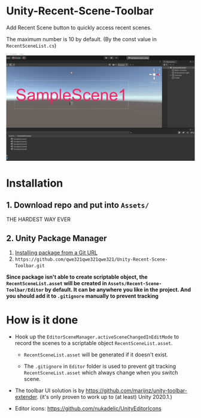# Unity-Recent-Scene-Toolbar
Add Recent Scene button to quickly access recent scenes.

The maximum number is 10 by default. (By the const value in `RecentSceneList.cs`)

![](./img~/demo.gif)

# Installation
## 1. Download repo and put into `Assets/`
THE HARDEST WAY EVER
## 2. Unity Package Manager
1. [Installing package from a Git URL](https://docs.unity3d.com/Manual/upm-ui-giturl.html)
2. `https://github.com/qwe321qwe321qwe321/Unity-Recent-Scene-Toolbar.git`

**Since package isn't able to create scriptable object, the `RecentSceneList.asset` will be created in `Assets/Recent-Scene-Toolbar/Editor` by default. It can be anywhere you like in the project. And you should add it to `.gitignore` manually to prevent tracking**

# How is it done
* Hook up the `EditorSceneManager.activeSceneChangedInEditMode` to record the scenes to a scriptable object `RecentSceneList.asset`.

  * `RecentSceneList.asset` will be generated if it doesn't exist.

  * The `.gitignore` in `Editor` folder is used to prevent git tracking `RecentSceneList.asset` which always change when you switch scene.

* The toolbar UI solution is by https://github.com/marijnz/unity-toolbar-extender. (it's only proven to work up to (at least) Unity 2020.1.)
* Editor icons: https://github.com/nukadelic/UnityEditorIcons
